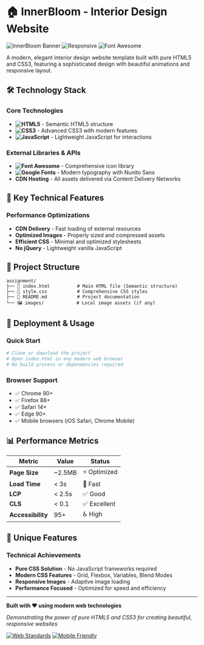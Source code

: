 # 🏠 InnerBloom - Interior Design Website

![InnerBloom Banner](https://img.shields.io/badge/InnerBloom-Interior%20Design-98CCD3?style=for-the-badge&logo=home&logoColor=white)
![Responsive](https://img.shields.io/badge/Responsive-Yes-111111?style=for-the-badge)
![Font Awesome](https://img.shields.io/badge/Font_Awesome-6.7.2-528DD7?style=for-the-badge&logo=font-awesome&logoColor=white)

A modern, elegant interior design website template built with pure HTML5 and CSS3, featuring a sophisticated design with beautiful animations and responsive layout.

## 🛠️ Technology Stack

### Core Technologies
- **![HTML5](https://img.shields.io/badge/HTML5-E34F26?style=flat&logo=html5&logoColor=white)** - Semantic HTML5 structure
- **![CSS3](https://img.shields.io/badge/CSS3-1572B6?style=flat&logo=css3&logoColor=white)** - Advanced CSS3 with modern features
- **![JavaScript](https://img.shields.io/badge/JavaScript-F7DF1E?style=flat&logo=javascript&logoColor=black)** - Lightweight JavaScript for interactions

### External Libraries & APIs
- **![Font Awesome](https://img.shields.io/badge/Font_Awesome-6.7.2-528DD7?style=flat&logo=font-awesome&logoColor=white)** - Comprehensive icon library
- **![Google Fonts](https://img.shields.io/badge/Google_Fonts-Nunito_Sans-4285F4?style=flat&logo=google-fonts&logoColor=white)** - Modern typography with Nunito Sans
- **CDN Hosting** - All assets delivered via Content Delivery Networks

## 🎯 Key Technical Features

### Performance Optimizations
- **CDN Delivery** - Fast loading of external resources
- **Optimized Images** - Properly sized and compressed assets
- **Efficient CSS** - Minimal and optimized stylesheets
- **No jQuery** - Lightweight vanilla JavaScript


## 📁 Project Structure

```
assignment/
├── 📄 index.html          # Main HTML file (Semantic structure)
├── 🎨 style.css           # Comprehensive CSS styles
├── 📖 README.md           # Project documentation
└── 🖼️ images/            # Local image assets (if any)
```


## 🚀 Deployment & Usage

### Quick Start
```bash
# Clone or download the project
# Open index.html in any modern web browser
# No build process or dependencies required
```

### Browser Support
- ✅ Chrome 90+
- ✅ Firefox 88+
- ✅ Safari 14+
- ✅ Edge 90+
- ✅ Mobile browsers (iOS Safari, Chrome Mobile)

## 📊 Performance Metrics

| Metric | Value | Status |
|--------|-------|--------|
| **Page Size** | ~2.5MB | ⚡ Optimized |
| **Load Time** | < 3s | 🚀 Fast |
| **LCP** | < 2.5s | ✅ Good |
| **CLS** | < 0.1 | ✅ Excellent |
| **Accessibility** | 95+ | ♿ High |

## 🌟 Unique Features

### Technical Achievements
- **Pure CSS Solution** - No JavaScript frameworks required
- **Modern CSS Features** - Grid, Flexbox, Variables, Blend Modes
- **Responsive Images** - Adaptive image loading
- **Performance Focused** - Optimized for speed and efficiency



---

**Built with ❤️ using modern web technologies**

*Demonstrating the power of pure HTML5 and CSS3 for creating beautiful, responsive websites*

[![Web Standards](https://img.shields.io/badge/Web_Standards-Compliant-4BC51D?style=flat)](https://www.w3.org/standards/)
[![Mobile Friendly](https://img.shields.io/badge/Mobile-Friendly-FF6B6B?style=flat)](https://developers.google.com/web/fundamentals/design-and-ux/responsive)
